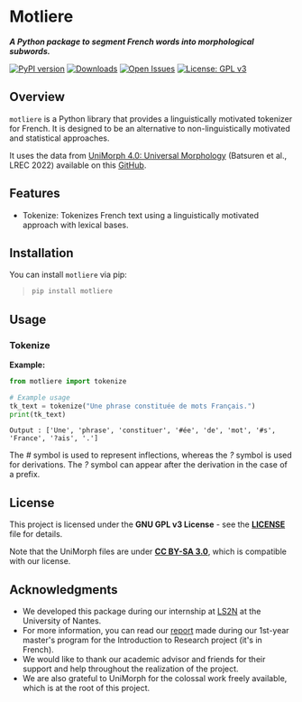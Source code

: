 # Motliere
***A Python package to segment French words into morphological subwords.***

[![PyPI version](https://badge.fury.io/py/motliere.svg)](https://badge.fury.io/py/motliere)
[![Downloads](https://static.pepy.tech/badge/motliere)](https://pepy.tech/project/motliere)
[![Open Issues](https://img.shields.io/github/issues/MorphSeg/Motliere.svg)](https://github.com/MorphSeg/Motliere/issues)
[![License: GPL v3](https://img.shields.io/badge/License-GPLv3-blue.svg)](https://www.gnu.org/licenses/gpl-3.0)

## Overview

`motliere` is a Python library that provides a linguistically motivated tokenizer for French. It is designed to be an alternative to non-linguistically motivated and statistical approaches.

It uses the data from [UniMorph 4.0: Universal Morphology](https://aclanthology.org/2022.lrec-1.89) (Batsuren et al., LREC 2022) available on this [GitHub](https://github.com/unimorph/fra).

## Features

- Tokenize: Tokenizes French text using a linguistically motivated approach with lexical bases.

## Installation

You can install `motliere` via pip:

>```bash
> pip install motliere
>```

## Usage

### Tokenize

**Example:**

```python
from motliere import tokenize

# Example usage
tk_text = tokenize("Une phrase constituée de mots Français.")
print(tk_text)
```
`Output : ['Une', 'phrase', 'constituer', '#ée', 'de', 'mot', '#s', 'France', '?ais', '.']`

The *#* symbol is used to represent inflections, whereas the *?* symbol is used for derivations. The *?* symbol can appear after the derivation in the case of a prefix.

## License

This project is licensed under the **GNU GPL v3 License** - see the **[LICENSE](LICENSE)** file for details.

Note that the UniMorph files are under **[CC BY-SA 3.0](https://creativecommons.org/licenses/by-sa/3.0/)**, which is compatible with our license.

## Acknowledgments
- We developed this package during our internship at [LS2N](https://www.ls2n.fr/) at the University of Nantes.
- For more information, you can read our [report](https://gitlab.com/m1atal/ter/-/blob/main/TER_2024_Rapport.pdf) made during our 1st-year master's program for the Introduction to Research project (it's in French).
- We would like to thank our academic advisor and friends for their support and help throughout the realization of the project.
- We are also grateful to UniMorph for the colossal work freely available, which is at the root of this project.
